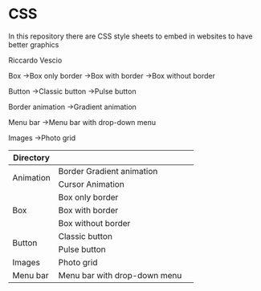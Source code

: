 # CSS

In this repository there are CSS style sheets to embed in websites to have better graphics

Riccardo Vescio

Box
    →Box only border
    →Box with border
    →Box without border

Button
    →Classic button
    →Pulse button

Border animation
    →Gradient animation

Menu bar
    →Menu bar with drop-down menu

Images
    →Photo grid
    
    
<table>
  <thead>
    <tr><th>Directory</th><th></th><th>
  </thead>
    
  <tbody>
    <tr>
      <td rowspan="2">Animation</td>
      <td>Border Gradient animation</td>
    </tr>
    <tr>
      <td>Cursor Animation</td>
    </tr>
    <tr>
      <td rowspan="3">Box</td>
      <td>Box only border</td>
    </tr>
    <tr>
      <td>Box with border</td>
    </tr>
    <tr>
      <td>Box without border</td>
    </tr>
    <tr>
      <td rowspan="2">Button</td>
      <td>Classic button</td>
    </tr>
    <tr>
      <td>Pulse button</td>
    </tr>
    <tr>
      <td>Images</td>
      <td>Photo grid</td>
    </tr>
     <tr>
      <td>Menu bar</td>
      <td>Menu bar with drop-down menu</td>
    </tr>
  </tbody>
</table>
